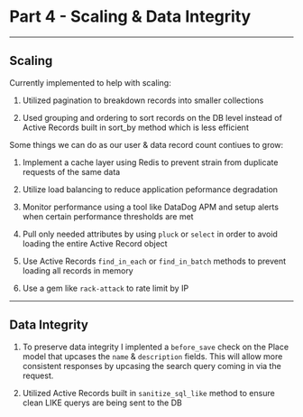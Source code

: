 # Part 4 - Scaling & Data Integrity

---

## Scaling

Currently implemented to help with scaling:

1. Utilized pagination to breakdown records into smaller collections

2. Used grouping and ordering to sort records on the DB level instead of Active Records built in sort_by method which is less efficient

Some things we can do as our user & data record count contiues to grow:

1. Implement a cache layer using Redis to prevent strain from duplicate requests of the same data

2. Utilize load balancing to reduce application peformance degradation

3. Monitor performance using a tool like DataDog APM and setup alerts when certain performance thresholds are met

4. Pull only needed attributes by using `pluck` or `select` in order to avoid loading the entire Active Record object

5. Use Active Records `find_in_each` or `find_in_batch` methods to prevent loading all records in memory

6. Use a gem like `rack-attack` to rate limit by IP

---

## Data Integrity

1. To preserve data integrity I implented a `before_save` check on the Place model that upcases the `name` & `description` fields. This will allow more consistent responses by upcasing the search query coming in via the request.

2. Utilized Active Records built in `sanitize_sql_like` method to ensure clean LIKE querys are being sent to the DB